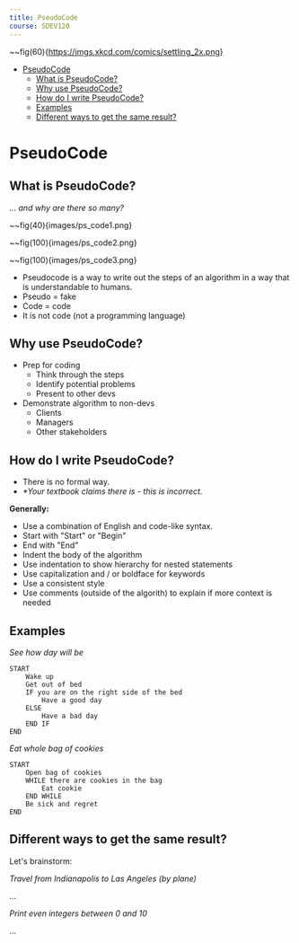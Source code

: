 ```yaml
---
title: PseudoCode
course: SDEV120
---
```


~~fig(60){https://imgs.xkcd.com/comics/settling_2x.png}

- [PseudoCode](#pseudocode)
  - [What is PseudoCode?](#what-is-pseudocode)
  - [Why use PseudoCode?](#why-use-pseudocode)
  - [How do I write PseudoCode?](#how-do-i-write-pseudocode)
  - [Examples](#examples)
  - [Different ways to get the same result?](#different-ways-to-get-the-same-result)

# PseudoCode

## What is PseudoCode?

_... and why are there so many?_

~~fig(40){images/ps_code1.png}

~~fig(100){images/ps_code2.png}

~~fig(100){images/ps_code3.png}

- Pseudocode is a way to write out the steps of an algorithm in a way that is understandable to humans.
- Pseudo = fake
- Code = code
- It is not code (not a programming language)

## Why use PseudoCode?

- Prep for coding
  - Think through the steps
  - Identify potential problems
  - Present to other devs
- Demonstrate algorithm to non-devs
  - Clients
  - Managers
  - Other stakeholders

## How do I write PseudoCode?

- There is no formal way.
- _\*Your textbook claims there is - this is incorrect._

**Generally:**

- Use a combination of English and code-like syntax.
- Start with "Start" or "Begin"
- End with "End"
- Indent the body of the algorithm
- Use indentation to show hierarchy for nested statements
- Use capitalization and / or boldface for keywords
- Use a consistent style
- Use comments (outside of the algorith) to explain if more context is needed

## Examples

_See how day will be_

```
START
    Wake up
    Get out of bed
    IF you are on the right side of the bed
        Have a good day
    ELSE
        Have a bad day
    END IF
END
```

_Eat whole bag of cookies_

```
START
    Open bag of cookies
    WHILE there are cookies in the bag
        Eat cookie
    END WHILE
    Be sick and regret
END
```

## Different ways to get the same result?

Let's brainstorm:

_Travel from Indianapolis to Las Angeles (by plane)_

...

_Print even integers between 0 and 10_

...
